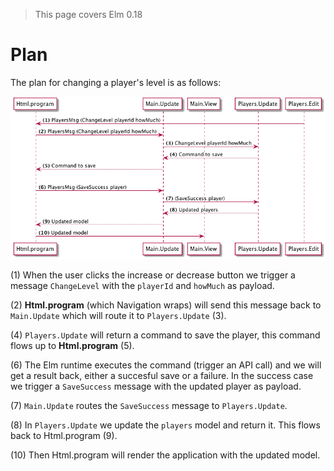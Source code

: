 > This page covers Elm 0.18

# Plan

The plan for changing a player's level is as follows:

![Flow](01-plan.png)

(1) When the user clicks the increase or decrease button we trigger a message `ChangeLevel` with the `playerId` and `howMuch` as payload.

(2) __Html.program__ (which Navigation wraps) will send this message back to `Main.Update` which will route it to `Players.Update` (3).

(4) `Players.Update` will return a command to save the player, this command flows up to __Html.program__ (5).

(6) The Elm runtime executes the command (trigger an API call) and we will get a result back, either a succesful save or a failure. In the success case we trigger a `SaveSuccess` message with the updated player as payload.

(7) `Main.Update` routes the `SaveSuccess` message to `Players.Update`.

(8) In `Players.Update` we update the `players` model and return it. This flows back to Html.program (9).

(10) Then Html.program will render the application with the updated model.
